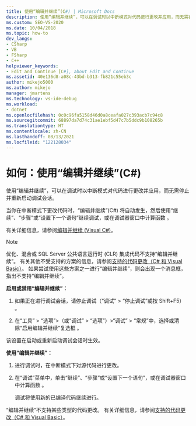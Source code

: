 ```yaml
---
title: 使用“编辑并继续”(C#) | Microsoft Docs
description: 使用“编辑并继续”，可以在调试时以中断模式对代码进行更改并应用，而无需在 Visual Studio 中停止并重启调试会话。
ms.custom: SEO-VS-2020
ms.date: 10/04/2018
ms.topic: how-to
dev_langs:
- CSharp
- VB
- FSharp
- C++
helpviewer_keywords:
- Edit and Continue [C#], about Edit and Continue
ms.assetid: 40e136d8-a08c-43bd-b313-fb821c55eb3c
author: mikejo5000
ms.author: mikejo
manager: jmartens
ms.technology: vs-ide-debug
ms.workload:
- dotnet
ms.openlocfilehash: 0c0c96fa5158d46d0a8ceafa027c393acb7c94c8
ms.sourcegitcommit: 68897da7d74c31ae1ebf5d47c7b5ddc9b108265b
ms.translationtype: HT
ms.contentlocale: zh-CN
ms.lasthandoff: 08/13/2021
ms.locfileid: "122128034"
---
```

# <a name="how-to-use-edit-and-continue-c"></a>如何：使用“编辑并继续”(C#)
使用“编辑并继续”，可以在调试时以中断模式对代码进行更改并应用，而无需停止并重新启动调试会话。

当你在中断模式下更改代码时，“编辑并继续”(C#) 将自动发生，然后使用“继续”、“步骤”或“设置下一个语句”继续调试，或在调试器窗口中计算函数  。

有关详细信息，请参阅[编辑并继续 (Visual C#)](../debugger/edit-and-continue-visual-csharp.md)。

>[!NOTE]
>优化、混合或 SQL Server 公共语言运行时 (CLR) 集成代码不支持“编辑并继续”。 有关其他不受支持的方案的信息，请参阅[支持的代码更改（C# 和 Visual Basic）](../debugger/supported-code-changes-csharp.md)。 如果尝试使用这些方案之一进行“编辑并继续”，则会出现一个消息框，指出不支持“编辑并继续”。

**启用或禁用“编辑并继续”：**

1. 如果正在进行调试会话，请停止调试（“调试” > “停止调试”或按 Shift+F5）   。

1. 在“工具” > “选项”>（或“调试” > “选项”）>“调试” > “常规”中，选择或清除“启用编辑并继续”复选框      。

该设置在启动或重新启动调试会话时生效。

**使用“编辑并继续”：**

1. 进行调试时，在中断模式下对源代码进行更改。

1. 在“调试”菜单中，单击“继续”、“步骤”或“设置下一个语句”，或在调试器窗口中计算函数   。

   调试将使用新的已编译代码继续进行。

“编辑并继续”不支持某些类型的代码更改。 有关详细信息，请参阅[支持的代码更改（C# 和 Visual Basic）](../debugger/supported-code-changes-csharp.md)。
